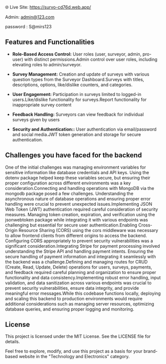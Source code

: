 






🌐 Live Site: https://survo-cd76d.web.app/

Admin: admin@123.com

password : S@mirs123
## Features and Functionalities

* **Role-Based Access Control:** User roles (user, surveyor, admin, pro-user) with distinct permissions.Admin control over user roles, including elevating roles to admin/surveyor.

* **Survey Management:** Creation and update of surveys with various question types from the Surveyor Dashboard.Surveys with titles, descriptions, options, like/dislike counters, and categories.

* **User Engagement:** Participation in surveys limited to logged-in users.Like/dislike functionality for surveys.Report functionality for inappropriate survey content

* **Feedback Handling:** Surveyors can view feedback for individual surveys given by users 

* **Security and Authentication::** User authentication via email/password and social media.JWT token generation and storage for secure authentication.



##  Challenges you have faced for the backend

One of the initial challenges was managing environment variables for sensitive information like database credentials and API keys. Using the dotenv package helped keep these variables secure, but ensuring their proper configuration across different environments  was a key consideration.Connecting and handling operations with MongoDB via the mongodb package posed a few challenges. Understanding the asynchronous nature of database operations and ensuring proper error handling were crucial to prevent unexpected issues.Implementing JSON Web Token (JWT) authentication required careful consideration of security measures. Managing token creation, expiration, and verification using the jsonwebtoken package while integrating it with various endpoints was challenging but essential for secure user authentication.Enabling Cross-Origin Resource Sharing (CORS) using the cors middleware was necessary to allow frontend clients from different origins to access the backend. Configuring CORS appropriately to prevent security vulnerabilities was a significant consideration.Integrating Stripe for payment processing involved understanding the Stripe API and handling payment intents. Ensuring the secure handling of payment information and integrating it seamlessly with the backend was a challenge.Defining and managing routes for CRUD (Create, Read, Update, Delete) operations for users, surveys, payments, and feedback required careful planning and organization to ensure proper functionality and data consistency.Implementing robust error handling, input validation, and data sanitization across various endpoints was crucial to prevent security vulnerabilities, ensure data integrity, and provide meaningful error messages.While this codebase functions locally, deploying and scaling this backend to production environments would require additional considerations such as managing server resources, optimizing database queries, and ensuring proper logging and monitoring.
## License

This project is licensed under the MIT License. See the LICENSE file for details.

Feel free to explore, modify, and use this project as a basis for your brand-based website in the "Technology and Electronics" category.